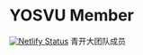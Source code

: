 # YOSVU Member
[![Netlify Status](https://api.netlify.com/api/v1/badges/b179aaf2-f90f-4727-b8e2-b385f3a991e7/deploy-status)](https://app.netlify.com/sites/yosvumember/deploys)
青开大团队成员


